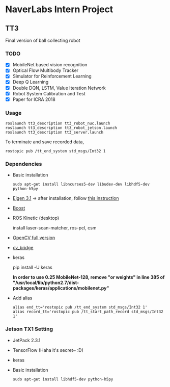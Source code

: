 # NaverLabs Intern Project

## TT3

Final version of ball collecting robot

### TODO

- [x] MobileNet based vision recognition
- [x] Optical Flow Multibody Tracker
- [x] Simulator for Reinforcement Learning
- [x] Deep Q Learning
- [x] Double DQN, LSTM, Value Iteration Network
- [x] Robot System Calibration and Test
- [x] Paper for ICRA 2018

### Usage
```
roslaunch tt3_description tt3_robot_nuc.launch
roslaunch tt3_description tt3_robot_jetson.launch
roslaunch tt3_description tt3_server.launch
```

To terminate and save recorded data,
```
rostopic pub /tt_end_system std_msgs/Int32 1
```

### Dependencies
- Basic installation
  ```
  sudo apt-get install libncurses5-dev libudev-dev libhdf5-dev python-h5py
  ```

- [Eigen 3.1](http://eigen.tuxfamily.org/index.php?title=News:Eigen_3.1.2_released!) -> after installation, follow [this instruction](https://stackoverflow.com/questions/23284473/fatal-error-eigen-dense-no-such-file-or-directory)

- [Boost](http://www.boost.org/)

- ROS Kinetic (desktop)

    install laser-scan-matcher, ros-pcl, csm

- [OpenCV full version](https://github.com/opencv/opencv_contrib.git)

- [cv_bridge](https://github.com/ros-perception/vision_opencv)

- keras

    pip install -U keras

    **In order to use 0.25 MobileNet-128, remove "or weights" in line 385 of "/usr/local/lib/python2.7/dist-packages/keras/applications/mobilenet.py"**

- Add alias
  ```
  alias end_tt='rostopic pub /tt_end_system std_msgs/Int32 1'
  alias record_tt='rostopic pub /tt_start_path_record std_msgs/Int32 1'
  ```

### Jetson TX1 Setting

- JetPack 2.3.1

- TensorFlow (Haha it's secret~ :D)

- keras

- Basic installation
  ```
  sudo apt-get install libhdf5-dev python-h5py
  ```
